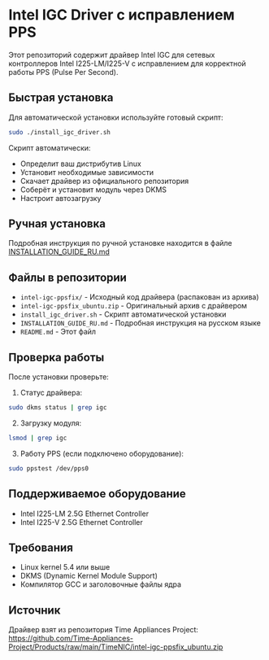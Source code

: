 # Intel IGC Driver с исправлением PPS

Этот репозиторий содержит драйвер Intel IGC для сетевых контроллеров Intel I225-LM/I225-V с исправлением для корректной работы PPS (Pulse Per Second).

## Быстрая установка

Для автоматической установки используйте готовый скрипт:

```bash
sudo ./install_igc_driver.sh
```

Скрипт автоматически:
- Определит ваш дистрибутив Linux
- Установит необходимые зависимости
- Скачает драйвер из официального репозитория
- Соберёт и установит модуль через DKMS
- Настроит автозагрузку

## Ручная установка

Подробная инструкция по ручной установке находится в файле [INSTALLATION_GUIDE_RU.md](INSTALLATION_GUIDE_RU.md)

## Файлы в репозитории

- `intel-igc-ppsfix/` - Исходный код драйвера (распакован из архива)
- `intel-igc-ppsfix_ubuntu.zip` - Оригинальный архив с драйвером
- `install_igc_driver.sh` - Скрипт автоматической установки
- `INSTALLATION_GUIDE_RU.md` - Подробная инструкция на русском языке
- `README.md` - Этот файл

## Проверка работы

После установки проверьте:

1. Статус драйвера:
```bash
sudo dkms status | grep igc
```

2. Загрузку модуля:
```bash
lsmod | grep igc
```

3. Работу PPS (если подключено оборудование):
```bash
sudo ppstest /dev/pps0
```

## Поддерживаемое оборудование

- Intel I225-LM 2.5G Ethernet Controller
- Intel I225-V 2.5G Ethernet Controller

## Требования

- Linux kernel 5.4 или выше
- DKMS (Dynamic Kernel Module Support)
- Компилятор GCC и заголовочные файлы ядра

## Источник

Драйвер взят из репозитория Time Appliances Project:
https://github.com/Time-Appliances-Project/Products/raw/main/TimeNIC/intel-igc-ppsfix_ubuntu.zip